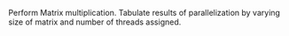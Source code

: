 Perform Matrix multiplication. Tabulate results of parallelization by varying size of matrix and number of threads assigned.

